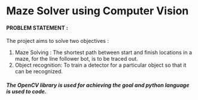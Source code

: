 # Maze Solver using Computer Vision

#### PROBLEM STATEMENT :
The project aims to solve two objectives :
1. Maze Solving : The shortest path between start and finish locations in a maze, for the line follower bot, is to be traced out.
2. Object recognition: To train a detector for a particular object so that it can be recognized.

##### The OpenCV library is used for achieving the goal and python language is used to code.
